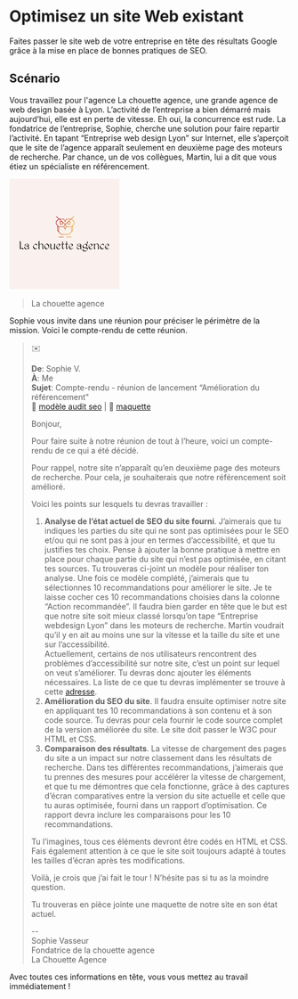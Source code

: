 # Optimisez un site Web existant

Faites passer le site web de votre entreprise en tête des résultats Google grâce à la mise en place de bonnes pratiques de SEO.

## Scénario

Vous travaillez pour l'agence La chouette agence, une grande agence de web design basée à Lyon. L’activité de l’entreprise a bien démarré mais aujourd’hui, elle est en perte de vitesse. Eh oui, la concurrence est rude. La fondatrice de l’entreprise, Sophie, cherche une solution pour faire repartir l’activité. En tapant “Entreprise web design Lyon” sur Internet, elle s’aperçoit que le site de l’agence apparaît seulement en deuxième page des moteurs de recherche. Par chance, un de vos collègues, Martin, lui a dit que vous étiez un spécialiste en référencement.

![La chouette agence logo](docs/la-chouette-agence.png)
> La chouette agence

Sophie vous invite dans une réunion pour préciser le périmètre de la mission. Voici le compte-rendu de cette réunion.

> :envelope:
>
> **De**: Sophie V. <br />
> **À**: Me <br />
> **Sujet**: Compte-rendu - réunion de lancement “Amélioration du référencement" <br />
> :paperclip: [modèle audit seo](https://s3-eu-west-1.amazonaws.com/course.oc-static.com/projects/DW_P4/Mode%CC%80le-audit-SEO.xlsx) | :paperclip: [maquette](https://s3-eu-west-1.amazonaws.com/course.oc-static.com/projects/GEN_integrateur_web_P4/Starting+website.zip)
>
> Bonjour,
>
> Pour faire suite à notre réunion de tout à l’heure, voici un compte-rendu de ce qui a été décidé.
>
> Pour rappel, notre site n’apparaît qu’en deuxième page des moteurs de recherche. Pour cela, je souhaiterais que notre référencement soit amélioré.
>
> Voici les points sur lesquels tu devras travailler :
> 1. **Analyse de l’état actuel de SEO du site fourni**. J’aimerais que tu indiques les parties du site qui ne sont pas optimisées pour le SEO et/ou qui ne sont pas à jour en termes d’accessibilité, et que tu justifies tes choix. Pense à ajouter la bonne pratique à mettre en place pour chaque partie du site qui n’est pas optimisée, en citant tes sources. Tu
trouveras ci-joint un modèle pour réaliser ton analyse. Une fois ce modèle complété, j’aimerais que tu sélectionnes 10 recommandations pour améliorer le site. Je te laisse cocher ces 10 recommandations choisies dans la colonne “Action recommandée”. Il faudra bien garder en tête que le but est que notre site soit mieux classé lorsqu’on tape “Entreprise webdesign Lyon” dans les moteurs de recherche. Martin voudrait qu’il y en ait au moins une sur la vitesse et la taille du site et une sur l’accessibilité. <br />
Actuellement, certains de nos utilisateurs rencontrent des problèmes d’accessibilité sur notre site, c’est un point sur lequel on veut s’améliorer. Tu devras donc ajouter les éléments nécessaires. La liste de ce que tu devras implémenter se trouve à cette [adresse](https://developer.mozilla.org/fr/docs/Accessibilit%C3%A9/Checklist_accessibilite_mobile).
> 2. **Amélioration du SEO du site**. Il faudra ensuite optimiser notre site en appliquant tes 10 recommandations à son contenu et à son code source. Tu devras pour cela fournir le code source complet de la version améliorée du site. Le site doit passer le W3C pour HTML et CSS.
> 3. **Comparaison des résultats**. La vitesse de chargement des pages du site a un impact sur notre classement dans les résultats de recherche. Dans tes différentes recommandations, j’aimerais que tu prennes des mesures pour accélérer la vitesse de chargement, et que tu me démontres que cela fonctionne, grâce à des captures d’écran comparatives entre la version du site actuelle et celle que tu auras optimisée, fourni dans un rapport d’optimisation. Ce rapport devra inclure les comparaisons pour les 10 recommandations.
>
> Tu l’imagines, tous ces éléments devront être codés en HTML et CSS. Fais également attention à ce que le site soit toujours adapté à toutes les tailles d’écran après tes modifications.
>
> Voilà, je crois que j’ai fait le tour ! N’hésite pas si tu as la moindre question.
>
> Tu trouveras en pièce jointe une maquette de notre site en son état actuel.
>
> -- <br />
> Sophie Vasseur <br />
> Fondatrice de la chouette agence <br />
> La Chouette Agence
>

Avec toutes ces informations en tête, vous vous mettez au travail immédiatement !
